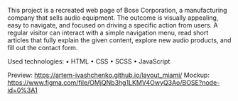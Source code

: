 This project is a recreated web page of Bose Corporation, a manufacturing company that sells audio equipment. The outcome is visually appealing, easy to navigate, and focused on driving a specific action from users. A regular visitor can interact with a simple navigation menu, read short articles that fully explain the given content, explore new audio products, and fill out the contact form.

Used technologies:
• HTML
• CSS
• SCSS
• JavaScript

Preview: https://artem-ivashchenko.github.io/layout_miami/
Mockup: https://www.figma.com/file/OMjQNb3hg1LKMV4OwyQ3Ao/BOSE?node-id=0%3A1
